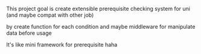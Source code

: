 This project goal is create extensible prerequisite checking system for uni (and maybe compat with other job)

by create function for each condition and maybe middleware for manipulate data before usage

It's like mini framework for prerequisite haha